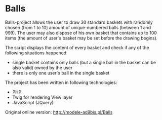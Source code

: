 # Balls

Balls-project allows the user to draw 30 standard baskets with randomly chosen (from 1 to 10) amount of unique-numbered
 balls (between 1 and 999).
The user may also dispose of his own basket that contains up to 100 items (the amount of user`s basket may be set 
before the drawing begins).

The script displays the content of every basket and check if any of the following situations happened:
- single basket contains only balls (but a single ball in the basket can be also valid) owned by the user
- there is only one user`s ball in the single basket


The project has been written in following technologies:
- PHP
- Twig for rendering View layer
- JavaScript (JQuery)

Original online version: 
http://modele-ad9bis.pl/Balls
